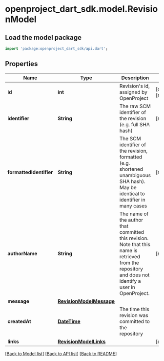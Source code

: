 # openproject_dart_sdk.model.RevisionModel

## Load the model package
```dart
import 'package:openproject_dart_sdk/api.dart';
```

## Properties
Name | Type | Description | Notes
------------ | ------------- | ------------- | -------------
**id** | **int** | Revision's id, assigned by OpenProject | [optional] [readonly] 
**identifier** | **String** | The raw SCM identifier of the revision (e.g. full SHA hash) | [readonly] 
**formattedIdentifier** | **String** | The SCM identifier of the revision, formatted (e.g. shortened unambiguous SHA hash). May be identical to identifier in many cases | [readonly] 
**authorName** | **String** | The name of the author that committed this revision. Note that this name is retrieved from the repository and does not identify a user in OpenProject. | [readonly] 
**message** | [**RevisionModelMessage**](RevisionModelMessage.md) |  | 
**createdAt** | [**DateTime**](DateTime.md) | The time this revision was committed to the repository | 
**links** | [**RevisionModelLinks**](RevisionModelLinks.md) |  | [optional] 

[[Back to Model list]](../README.md#documentation-for-models) [[Back to API list]](../README.md#documentation-for-api-endpoints) [[Back to README]](../README.md)


